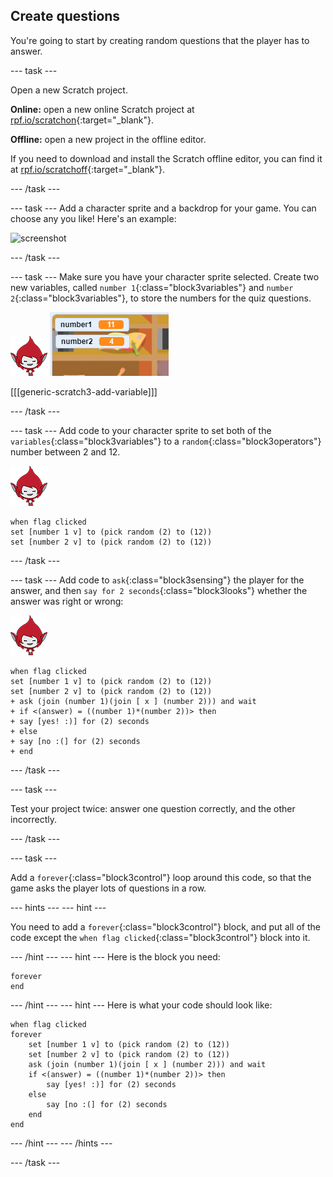## Create questions

You're going to start by creating random questions that the player has to answer.

--- task ---

Open a new Scratch project.

**Online:** open a new online Scratch project at [rpf.io/scratchon](http://rpf.io/scratchon){:target="_blank"}.

**Offline:** open a new project in the offline editor.

If you need to download and install the Scratch offline editor, you can find it at [rpf.io/scratchoff](http://rpf.io/scratchoff){:target="_blank"}.

--- /task ---

--- task ---
Add a character sprite and a backdrop for your game. You can choose any you like! Here's an example:

![screenshot](images/brain-setting.png)

--- /task ---

--- task ---
Make sure you have your character sprite selected. Create two new variables, called `number 1`{:class="block3variables"} and `number 2`{:class="block3variables"}, to store the numbers for the quiz questions.

![screenshot](images/giga-sprite.png)
![screenshot](images/brain-variables.png)

[[[generic-scratch3-add-variable]]]

--- /task ---

--- task ---
Add code to your character sprite to set both of the `variables`{:class="block3variables"} to a `random`{:class="block3operators"} number between 2 and 12.

![screenshot](images/giga-sprite.png)

```blocks3
when flag clicked
set [number 1 v] to (pick random (2) to (12))
set [number 2 v] to (pick random (2) to (12))
```

--- /task ---

--- task ---
Add code to `ask`{:class="block3sensing"} the player for the answer, and then `say for 2 seconds`{:class="block3looks"} whether the answer was right or wrong:

![screenshot](images/giga-sprite.png)

```blocks3
when flag clicked
set [number 1 v] to (pick random (2) to (12))
set [number 2 v] to (pick random (2) to (12))
+ ask (join (number 1)(join [ x ] (number 2))) and wait
+ if <(answer) = ((number 1)*(number 2))> then
+ say [yes! :)] for (2) seconds
+ else
+ say [no :(] for (2) seconds
+ end
```
--- /task ---

--- task ---

Test your project twice: answer one question correctly, and the other incorrectly.

--- /task ---

--- task ---

Add a `forever`{:class="block3control"} loop around this code, so that the game asks the player lots of questions in a row.

--- hints ---
--- hint ---

You need to add a `forever`{:class="block3control"} block, and put all of the code except the `when flag clicked`{:class="block3control"} block into it.

--- /hint ---
--- hint ---
Here is the block you need:

```blocks3
forever
end
```
--- /hint ---
--- hint ---
Here is what your code should look like:
```blocks3
when flag clicked
forever
	set [number 1 v] to (pick random (2) to (12))
	set [number 2 v] to (pick random (2) to (12))
	ask (join (number 1)(join [ x ] (number 2))) and wait
	if <(answer) = ((number 1)*(number 2))> then
		say [yes! :)] for (2) seconds
	else
		say [no :(] for (2) seconds
	end
end
```
--- /hint ---
--- /hints ---

--- /task ---
